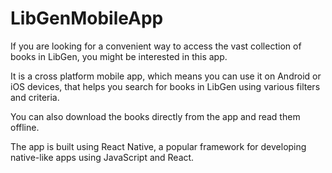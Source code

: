 # LibGenMobileApp
If you are looking for a convenient way to access the vast collection of books in LibGen, you might be interested in this app. 

It is a cross platform mobile app, which means you can use it on Android or iOS devices, that helps you search for books in LibGen using various filters and criteria. 

You can also download the books directly from the app and read them offline.

The app is built using React Native, a popular framework for developing native-like apps using JavaScript and React. 
